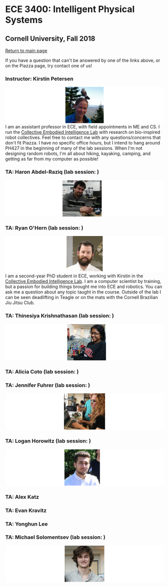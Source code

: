 # ECE 3400: Intelligent Physical Systems
## Cornell University, Fall 2018

[Return to main page](https://cei-lab.github.io/ece3400-2018/)

If you have a question that can't be answered by one of the links above, or on the Piazza page, try contact one of us!

### Instructor: Kirstin Petersen

![Kirstin](./images/Kirstin.png)
I am an assistant professor in ECE, with field appointments in ME and CS. I run the [Collective Embodied Intelligence Lab](http://cei.ece.cornell.edu/) with research on bio-inspired robot collectives. Feel free to contact me with any questions/concerns that don't fit Piazza. I have no specific office hours, but I intend to hang around PH427 in the beginning of many of the lab sessions. When I'm not designing random robots, I'm all about hiking, kayaking, camping, and getting as far from my computer as possible!

### TA: Haron Abdel-Raziq (lab session: )

![Haron](./images/Haron.png)

### TA: Ryan O'Hern (lab session: )

![Ryan](./images/Ryan.png)
I am a second-year PhD student in ECE, working with Kirstin in the [Collective Embodied Intelligence Lab](http://cei.ece.cornell.edu/). I am a computer scientist by training, but a passion for building things brought me into ECE and robotics. You can ask me a question about any topic taught in the course. Outside of the lab I can be seen deadlifting in Teagle or on the mats with the Cornell Brazilian Jiu Jitsu Club.

### TA: Thinesiya Krishnathasan (lab session: )

![Thinesiya](./images/Thinesiya.png)

### TA: Alicia Coto (lab session: )

### TA: Jennifer Fuhrer (lab session: )

![Jennifer](./images/Jennifer.png)

### TA: Logan Horowitz (lab session: )

![Logan](./images/Logan.png)

### TA: Alex Katz

### TA: Evan Kravitz

### TA: Yonghun Lee

### TA: Michael Solomentsev (lab session: )

![Michael](./images/Michael.png)


